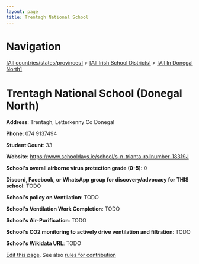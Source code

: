 ```yaml
---
layout: page
title: Trentagh National School
---
```

# Navigation

[[All countries/states/provinces]](../../..) > [[All Irish School Districts]](../..) > [[All In Donegal North]](..)

# Trentagh National School (Donegal North)

**Address**: Trentagh, Letterkenny Co Donegal

**Phone**: 074 9137494

**Student Count**: 33

**Website**: <https://www.schooldays.ie/school/s-n-trianta-rollnumber-18319J>

**School's overall airborne virus protection grade (0-5)**: 0

**Discord, Facebook, or WhatsApp group for discovery/advocacy for THIS school**: TODO

**School's policy on Ventilation**: TODO

**School's Ventilation Work Completion**: TODO

**School's Air-Purification**: TODO

**School's CO2 monitoring to actively drive ventilation and filtration**: TODO

**School's Wikidata URL**: TODO


[Edit this page](https://github.com/ventilate-schools/Ireland/edit/main/./Donegal_North/Trentagh_National_School.md). See also [rules for contribution](../../../contribution-rules/)